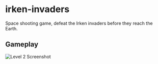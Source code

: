 irken-invaders
==============

Space shooting game, defeat the Irken invaders before they reach the Earth.

## Gameplay
![Level 2 Screenshot](https://raw.github.com/cdated/irken-invaders/master/docs/images/irken_invaders_lvl2.png)
